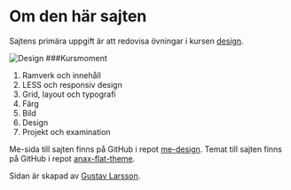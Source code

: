 Om den här sajten
==============================================

Sajtens primära uppgift är att redovisa övningar i kursen [design](http://dbwebb.se/design).

![Design](img/favicon/favicon_128x128.png "Jag")
###Kursmoment

1. Ramverk och innehåll
2. LESS och responsiv design
3. Grid, layout och typografi
4. Färg
5. Bild
6. Design
7. Projekt och examination

Me-sida till sajten finns på GitHub i repot [me-design](https://github.com/gulr17/me-design).
Temat till sajten finns på GitHub i repot [anax-flat-theme](https://github.com/gulr17/anax-flat-theme).

Sidan är skapad av [Gustav Larsson](https://github.com/gulr17).

